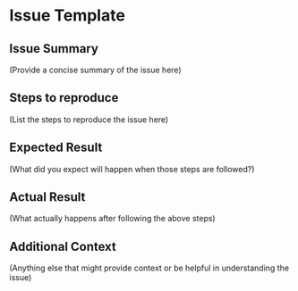 # Issue Template

## Issue Summary

(Provide a concise summary of the issue here)

## Steps to reproduce

(List the steps to reproduce the issue here)

## Expected Result

(What did you expect will happen when those steps are followed?)

## Actual Result

(What actually happens after following the above steps)

## Additional Context

(Anything else that might provide context or be helpful in understanding the issue)
